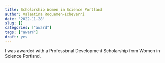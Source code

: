 ```yaml
---
title: Scholarship Women in Science Portland
author: Valentina Roquemen-Echeverri
date: '2022-11-28'
slug: []
categories: ["award"]
tags: ["award"]
draft: yes
---
```


I was awarded with a Professional Development Scholarship from Women in Science Portland. 
